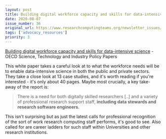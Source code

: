 ```yaml
---
layout: post
title: Building digital workforce capacity and skills for data-intensive science - OECD Science, Technology and Industry Policy Papers
date: 2020-08-07
issue_number: 36
original_url: https://www.researchcomputingteams.org/newsletter_issues/0036
tags: ['advocacy_resources']
priority: 3
---
```


<!-- markdownlint-disable MD033 -->
<!-- markdownlint-disable MD041 -->
<!-- markdownlint-disable MD049 -->

[Building digital workforce capacity and skills for data-intensive science](https://www.oecd-ilibrary.org/science-and-technology/building-digital-workforce-capacity-and-skills-for-data-intensive-science_e08aa3bb-en) - OECD Science, Technology and Industry Policy Papers

This white paper takes a careful look at to what the workforce needs will be to enable data-intensive science in both the public and private sectors. They take a close look at 13 case studies, and it's worth reading if you're interested - it's only about 40 pages. Maybe most crucially, a key take-away of the report is:

> There is a need for both digitally skilled researchers [..] and a variety of professional research support staff, **including data stewards and research software engineers.**

This isn't surprising but as just the latest calls for professional recognition of the sort of work research computing staff performs, it's good to see. Also called for are career ladders for such staff within Universities and other research institutions.
